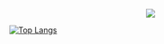 <p align="center">
  <img src ="https://github-readme-stats.vercel.app/api?username=jonasfabian&show_icons=true&count_private=true&theme=default&hide_border=true&hide=issues,contribs&include_all_commits=true">
</p>

[![Top Langs](https://github-readme-stats.vercel.app/api/top-langs/?username=jonasfabian&layout=compact)](https://github.com/anuraghazra/github-readme-stats)

<!--
**jonasfabian/jonasfabian** is a ✨ _special_ ✨ repository because its `README.md` (this file) appears on your GitHub profile.

Here are some ideas to get you started:

- 🔭 I’m currently working on ...
- 🌱 I’m currently learning ...
- 👯 I’m looking to collaborate on ...
- 🤔 I’m looking for help with ...
- 💬 Ask me about ...
- 📫 How to reach me: ...
- 😄 Pronouns: ...
- ⚡ Fun fact: ...
-->
